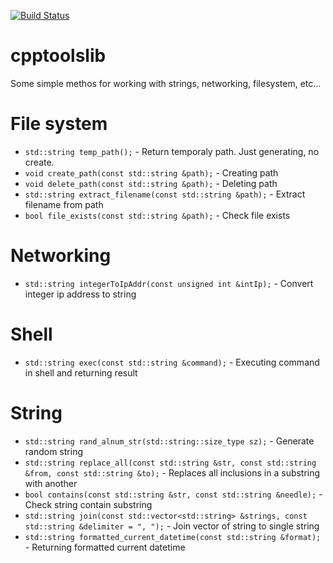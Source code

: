 [![Build Status](https://travis-ci.com/Sheridan/cpptoolslib.svg?branch=master)](https://travis-ci.com/Sheridan/cpptoolslib)

# cpptoolslib
Some simple methos for working with strings, networking, filesystem, etc...

# File system

* `std::string temp_path();` - Return temporaly path. Just generating, no create.
* `void create_path(const std::string &path);` - Creating path
* `void delete_path(const std::string &path);` - Deleting path
* `std::string extract_filename(const std::string &path);` - Extract filename from path
* `bool file_exists(const std::string &path);` - Check file exists

# Networking
* `std::string integerToIpAddr(const unsigned int &intIp);` - Convert integer ip address to string

# Shell
* `std::string exec(const std::string &command);` - Executing command in shell and returning result

# String

* `std::string rand_alnum_str(std::string::size_type sz);` - Generate random string
* `std::string replace_all(const std::string &str, const std::string &from, const std::string &to);` - Replaces all inclusions in a substring with another
* `bool contains(const std::string &str, const std::string &needle);` - Check string contain substring
* `std::string join(const std::vector<std::string> &strings, const std::string &delimiter = ", ");` - Join vector of string to single string
* `std::string formatted_current_datetime(const std::string &format);` - Returning formatted current datetime

